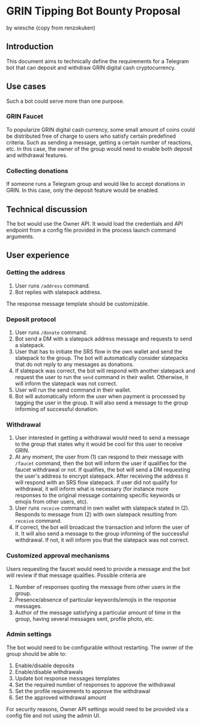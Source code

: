 # GRIN Tipping Bot Bounty Proposal
by wiesche (copy from renzokuken)

## Introduction

This document aims to technically define the requirements for a Telegram bot that can deposit and withdraw GRIN digital cash cryptocurrency.

## Use cases

Such a bot could serve more than one purpose.

### GRIN Faucet

To popularize GRIN digital cash currency, some small amount of coins could be distributed free of charge to users who satisfy certain predefined criteria. 
Such as sending a message, getting a certain number of reactions, etc. In this case, the owner of the group would need to enable both deposit and withdrawal features.

### Collecting donations

If someone runs a Telegram group and would like to accept donations in GRIN. In this case, only the deposit feature would be enabled.

## Technical discussion

The bot would use the Owner API. It would load the credentials and API endpoint from a config file provided in the process launch command arguments.

## User experience

### Getting the address

1. User runs `/address` command.
2. Bot replies with slatepack address.

The response message template should be customizable.

### Deposit protocol

1. User runs `/donate` command.
2. Bot send a DM with a slatepack address message and requests to send a slatepack.
3. User that has to initiate the SRS flow in the own wallet and send the slatepack to the group. The bot will automatically consider slatepacks that do not reply to any messages as donations.
4. If slatepack was correct, the bot will respond with another slatepack and request the user to run the `send` command in their wallet. Otherwise, it will inform the slatepack was not correct.
5. User will run the send command in their wallet.
6. Bot will automatically inform the user when payment is processed by tagging the user in the group. It will also send a message to the group informing of successful donation.

### Withdrawal

1. User interested in getting a withdrawal would need to send a message to the group that states why it would be cool for this user to receive GRIN.
2. At any moment, the user from (1) can respond to their message with `/faucet` command, then the bot will inform the user if qualifies for the faucet withdrawal or not. If qualifies, the bot will send a DM requesting the user's address to encrypt slatepack. After receiving the address it will respond with an SRS flow slatepack. If user did not qualify for withdrawal, it will inform what is necessary (for instance more responses to the original message containing specific keywords or emojis from other users, etc).
3. User runs `receive` command in own wallet with slatepack stated in (2). Responds to message from (2) with own slatepack resulting from `receive` command.
4. If correct, the bot will broadcast the transaction and inform the user of it. It will also send a message to the group informing of the successful withdrawal. If not, it will inform you that the slatepack was not correct.

### Customized approval mechanisms

Users requesting the faucet would need to provide a message and the bot will review if that message qualifies. Possible criteria are
1. Number of responses quoting the message from other users in the group.
2. Presence/absence of particular keywords/emojis in the response messages.
3. Author of the message satisfying a particular amount of time in the group, having several messages sent, profile photo, etc.

### Admin settings

The bot would need to be configurable without restarting. The owner of the group should be able to:

1. Enable/disable deposits
2. Enable/disable withdrawals
3. Update bot response messages templates
4. Set the required number of responses to approve the withdrawal
5. Set the profile requirements to approve the withdrawal
6. Set the approved withdrawal amount

For security reasons, Owner API settings would need to be provided via a config file and not using the admin UI.
